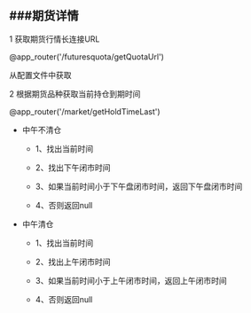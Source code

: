 ###期货详情
---

1 获取期货行情长连接URL

@app_router('/futuresquota/getQuotaUrl')

从配置文件中获取

2 根据期货品种获取当前持仓到期时间

@app_router('/market/getHoldTimeLast')

* 中午不清仓
	 * 1、找出当前时间 
	 
	 * 2、找出下午闭市时间 
	 
	 * 3、如果当前时间小于下午盘闭市时间，返回下午盘闭市时间
	 
	 * 4、否则返回null
* 中午清仓
	 * 1、找出当前时间 
	 
	 * 2、找出上午闭市时间 
	
	 * 3、如果当前时间小于上午闭市时间，返回上午闭市时间 
	 
	 * 4、否则返回null
	 

